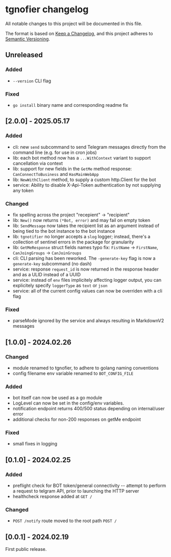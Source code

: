 # tgnofier changelog

All notable changes to this project will be documented in this file.

The format is based on [Keep a Changelog](https://keepachangelog.com/en/1.1.0/),
and this project adheres to [Semantic Versioning](https://semver.org/spec/v2.0.0.html).

## Unreleased

### Added
- `--version` CLI flag
### Fixed
- `go install` binary name and corresponding readme fix

## [2.0.0] - 2025.05.17
### Added 
- cli: new `send` subcommand to send Telegram messages directly from the command
    line (e.g. for use in cron jobs)
- lib: each bot method now has a `...WithContext` variant to support
    cancellation via context
- lib: support for new fields in the `GetMe` method response:
    `CanConnectToBusiness` and `HasMainWebApp`
- lib: `NewWithClient` method, to supply a custom http.Client for the bot
- service: Ability to disable X-Api-Token authentication by not supplying any token
### Changed
- fix spelling across the project "recepient" -> "recipient"
- lib: `New()` now returns `(*Bot, error)` and may fail on empty token
- lib: `SendMessage` now takes the recipient list as an argument
    instead of being tied to the bot instance to the bot instance
- lib: `tgnotifier` no longer accepts a `slog` logger; instead,
    there's a collection of sentinel errors in the package for granularity
- lib: `GetMeResponse` struct fields names typo fix: 
    `FistName` -> `FirstName`, `CanJoingGroups` -> `CanJoinGroups`
- cli: CLI parsing has been reworked. The `-generate-key` flag is now
    a `generate-key` subcommand (no dash)
- service: response `request_id` is now returned in the response header 
    and as a ULID instead of a UUID
- service: instead of `env` files implicitely affecting logger output, you 
    can explicitely specify `loggerType` as `text` or `json`
- service: all of the current config values can now be overriden with a cli flag
### Fixed
- parseMode ignored by the service and always resulting in MarkdownV2 messages

## [1.0.0] - 2024.02.26
### Changed
- module renamed to tgnofier, to adhere to golang naming conventions
- config filename env variable renamed to `BOT_CONFIG_FILE`
### Added
- bot itself can now be used as a go module
- LogLevel can now be set in the config/env variables.
- notification endpoint returns 400/500 status depending on internal/user error
- additional checks for non-200 responses on getMe endpoint
### Fixed
- small fixes in logging

## [0.1.0] - 2024.02.25
### Added
- preflight check for BOT token/general connectivity -- attempt to perform
  a request to telgram API, prior to launching the HTTP server
- healthcheck response added at `GET /`
### Changed
- `POST /notify` route moved to the root path `POST /`

## [0.0.1] - 2024.02.19
First public release.